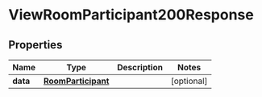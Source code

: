 

# ViewRoomParticipant200Response


## Properties

| Name | Type | Description | Notes |
|------------ | ------------- | ------------- | -------------|
|**data** | [**RoomParticipant**](RoomParticipant.md) |  |  [optional] |




